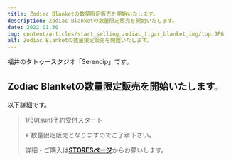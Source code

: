 ```yaml
---
title: Zodiac Blanketの数量限定販売を開始いたします。
description: Zodiac Blanketの数量限定販売を開始いたします。
date: 2022.01.30
img: content/articles/start_selling_zodiac_tigar_blanket_img/top.JPG
alt: Zodiac Blanketの数量限定販売を開始いたします。
---
```


福井のタトゥースタジオ「Serendip」です。

## Zodiac Blanketの数量限定販売を開始いたします。

以下詳細です。

> 1/30(sun)予約受付スタート
>
> ※ 数量限定販売となりますのでご了承下さい。
>
> 詳細・ご購入は[**STORESページ**](https://tatoostudioserendip.stores.jp/items/61e8e47e81dbb51c4d4ad727)からお願いします。
